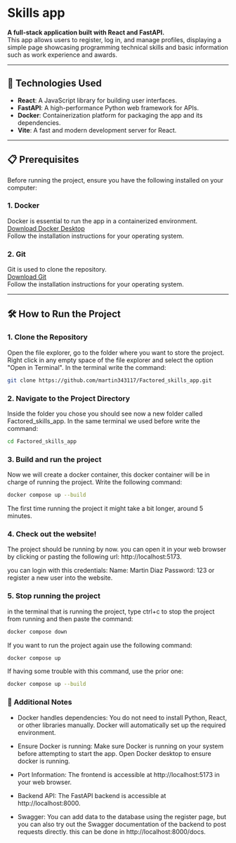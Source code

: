 # Skills app

**A full-stack application built with React and FastAPI.**  
This app allows users to register, log in, and manage profiles, displaying a simple page showcasing programming technical skills and basic information such as work experience and awards.

---

## 🚀 Technologies Used

- **React**: A JavaScript library for building user interfaces.
- **FastAPI**: A high-performance Python web framework for APIs.
- **Docker**: Containerization platform for packaging the app and its dependencies.
- **Vite**: A fast and modern development server for React.

---

## 📋 Prerequisites

Before running the project, ensure you have the following installed on your computer:

### 1. **Docker**

Docker is essential to run the app in a containerized environment.  
[Download Docker Desktop](https://www.docker.com/products/docker-desktop)  
Follow the installation instructions for your operating system.

### 2. **Git**

Git is used to clone the repository.  
[Download Git](https://git-scm.com/downloads)  
Follow the installation instructions for your operating system.

---

## 🛠️ How to Run the Project

### 1. **Clone the Repository**

Open the file explorer, go to the folder where you want to store the project. Right click in any empty space of the file explorer and select the option "Open in Terminal". In the terminal write the command:
```bash
git clone https://github.com/martin343117/Factored_skills_app.git
```

### 2. **Navigate to the Project Directory**
Inside the folder you chose you should see now a new folder called Factored_skills_app. In the same terminal we used before write the command:
```bash
cd Factored_skills_app
```

### 3. **Build and run the project**
Now we will create a docker container, this docker container will be in charge of running the project. Write the following command:
```bash
docker compose up --build
```
The first time running the project it might take a bit longer, around 5 minutes.

### 4. **Check out the website!**
The project should be running by now. you can open it in your web browser by clicking or pasting the following url: http://localhost:5173.

you can login with this credentials:
Name: Martin Diaz
Password: 123
or register a new user into the website.

### 5. **Stop running the project**
in the terminal that is running the project, type ctrl+c to stop the project from running and then paste the command:
```bash
docker compose down
```
If you want to run the project again use the following command: 
```bash
docker compose up
```
If having some trouble with this command, use the prior one:
```bash
docker compose up --build
```
### 📑 Additional Notes 
- Docker handles dependencies: You do not need to install Python, React, or other libraries manually. Docker will automatically set up the required environment.

- Ensure Docker is running: Make sure Docker is running on your system before attempting to start the app. Open Docker desktop to ensure docker is running.

- Port Information: The frontend is accessible at http://localhost:5173 in your web browser.

- Backend API: The FastAPI backend is accessible at http://localhost:8000.

- Swagger: You can add data to the database using the register page, but you can also try out the Swagger documentation of the backend to post requests directly. this can be done in http://localhost:8000/docs.

###
